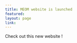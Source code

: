 ```yaml
---
title: MEOM website is launched
featured: 
layout: page
link: 
---
```


Check out this new website !